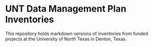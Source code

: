 # UNT Data Management Plan Inventories

This repository holds markdown versions of inventories from funded projects at the University of North Texas in Denton, Texas. 


